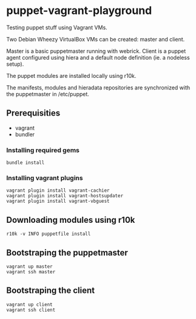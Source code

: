 puppet-vagrant-playground
=========================

Testing puppet stuff using Vagrant VMs.

Two Debian Wheezy VirtualBox VMs can be created: master and client.

Master is a basic puppetmaster running with webrick.
Client is a puppet agent configured using hiera and a default node
definition (ie. a nodeless setup).

The puppet modules are installed locally using r10k.

The manifests, modules and hieradata repositories are synchronized with
the puppetmaster in /etc/puppet.

## Prerequisities

* vagrant
* bundler

### Installing required gems

``` shell
bundle install
```

### Installing vagrant plugins

``` shell
vagrant plugin install vagrant-cachier
vagrant plugin install vagrant-hostsupdater
vagrant plugin install vagrant-vbguest
```

## Downloading modules using r10k

``` shell
r10k -v INFO puppetfile install
```

## Bootstraping the puppetmaster

``` shell
vagrant up master
vagrant ssh master
```

## Bootstraping the client

``` shell
vagrant up client
vagrant ssh client
```
